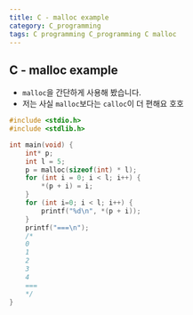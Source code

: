 ```yaml
---
title: C - malloc example
category: C_programming
tags: C programming C_programming C malloc
---
```


## C - malloc example

- `malloc`을 간단하게 사용해 봤습니다.
- 저는 사실 `malloc`보다는 `calloc`이 더 편해요 호호

```c
#include <stdio.h>
#include <stdlib.h>

int main(void) {
    int* p;
    int l = 5; 
    p = malloc(sizeof(int) * l); 
    for (int i = 0; i < l; i++) {
        *(p + i) = i;
    }
    for (int i=0; i < l; i++) {
        printf("%d\n", *(p + i));
    }
    printf("===\n");
    /*
    0
    1
    2
    3
    4
    ===
    */
}
```
